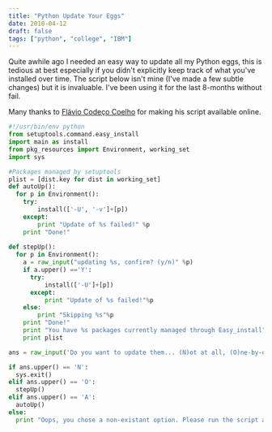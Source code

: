 ```yaml
---
title: "Python Update Your Eggs"
date: 2010-04-12
draft: false
tags: ["python", "college", "IBM"]
---
```

Quite awhile ago I needed an easy way to update all my Python eggs, this
is tedious at best especially if you didn't explicitly keep track of
what you've installed over time. The script below isn't mine (I've
made a few subtle changes) but it is invaluable. I've been using it for
the last 8-months without fail.

Many thanks to [Flávio Codeço Coelho](http://pyinsci.blogspot.com/2007/07/updating-all-your-eggs.html) for making his script available online.

```python
#!/usr/bin/env python
from setuptools.command.easy_install
import main as install
from pkg_resources import Environment, working_set
import sys

#Packages managed by setuptools
plist = [dist.key for dist in working_set]
def autoUp():
  for p in Environment():
    try:
        install(['-U', '-v']+[p])
    except:
        print "Update of %s failed!" %p
    print "Done!"
        
def stepUp():
  for p in Environment():
    a = raw_input("updating %s, confirm? (y/n)" %p)
    if a.upper() =='Y':
      try:
          install(['-U']+[p])
      except:
          print "Update of %s failed!"%p
    else:
        print "Skipping %s"%p
    print "Done!"
    print "You have %s packages currently managed through Easy_install"%len(plist)
    print plist

ans = raw_input('Do you want to update them... (N)ot at all, (O)ne-by-one, (A)utomatically (without prompting)')

if ans.upper() == 'N':
  sys.exit()
elif ans.upper() == 'O':
  stepUp()
elif ans.upper() == 'A':
  autoUp()
else:
  print "Oops, you chose a non-existant option. Please run the script again."
```
